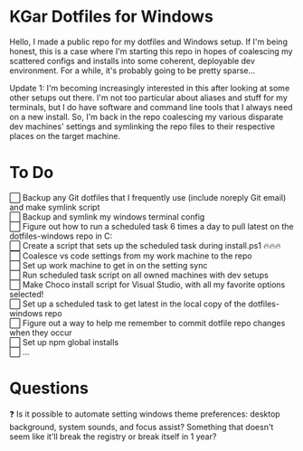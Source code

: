 # KGar Dotfiles for Windows

Hello, I made a public repo for my dotfiles and Windows setup. If I'm being honest, this is a case where I'm starting this repo in hopes of coalescing my scattered configs and installs into some coherent, deployable dev environment. For a while, it's probably going to be pretty sparse...  

Update 1: I'm becoming increasingly interested in this after looking at some other setups out there. I'm not too particular about aliases and stuff for my terminals, but I do have software and command line tools that I always need on a new install. So, I'm back in the repo coalescing my various disparate dev machines' settings and symlinking the repo files to their respective places on the target machine.

# To Do

⬜ Backup any Git dotfiles that I frequently use (include noreply Git email) and make symlink script  
⬜ Backup and symlink my windows terminal config  
⬜ Figure out how to run a scheduled task 6 times a day to pull latest on the dotfiles-windows repo in C:  
⬜ Create a script that sets up the scheduled task during install.ps1 🔥🔥🔥  
⬜ Coalesce vs code settings from my work machine to the repo  
⬜ Set up work machine to get in on the setting sync  
⬜ Run scheduled task script on all owned machines with dev setups  
⬜ Make Choco install script for Visual Studio, with all my favorite options selected!  
⬜ Set up a scheduled task to get latest in the local copy of the dotfiles-windows repo  
⬜ Figure out a way to help me remember to commit dotfile repo changes when they occur  
⬜ Set up npm global installs  
⬜ ... 

# Questions
❓ Is it possible to automate setting windows theme preferences: desktop background, system sounds, and focus assist? Something that doesn't seem like it'll break the registry or break itself in 1 year?
